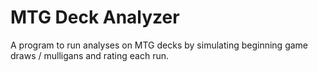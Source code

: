 # MTG Deck Analyzer

A program to run analyses on MTG decks by simulating beginning game draws / mulligans and rating each run.
